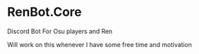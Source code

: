 # RenBot.Core
Discord Bot For Osu players and Ren

Will work on this whenever I have some free time and motivation
